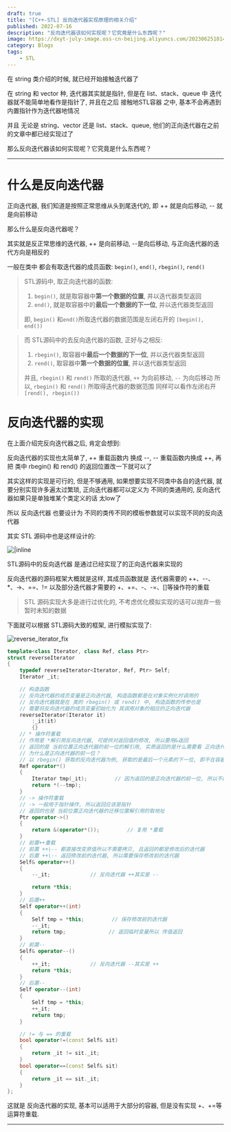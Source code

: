 ```yaml
---
draft: true
title: "[C++-STL] 反向迭代器实现原理的相关介绍"
published: 2022-07-16
description: "反向迭代器该如何实现呢？它究竟是什么东西呢？"
image: https://dxyt-july-image.oss-cn-beijing.aliyuncs.com/202306251814470.webp
category: Blogs
tags:
    - STL
---
```


在 string 类介绍的时候, 就已经开始接触迭代器了

在 string 和 vector 种, 迭代器其实就是指针, 但是在 list、stack、queue 中 迭代器就不能简单地看作是指针了, 并且在之后 接触地STL容器 之中, 基本不会再遇到内置指针作为迭代器地情况

并且 无论是 string、vector 还是 list、stack、queue, 他们的正向迭代器在之前的文章中都已经实现过了

那么反向迭代器该如何实现呢？它究竟是什么东西呢？

---

# 什么是反向迭代器

正向迭代器, 我们知道是按照正常思维从头到尾迭代的, 即 ++ 就是向后移动, -- 就是向前移动

那么什么是反向迭代器呢？

其实就是反正常思维的迭代器, ++ 是向前移动, --是向后移动, 与正向迭代器的迭代方向是相反的

一般在类中 都会有取迭代器的成员函数: `begin()`, `end()`, `rbegin()`, `rend()`

> STL源码中, 取正向迭代器的函数:
>
> 1. `begin()`, 就是取容器中**第一个数据的位置**, 并以迭代器类型返回
> 2. `end()`, 就是取容器中的**最后一个数据的下一位**, 并以迭代器类型返回
>
> 即, `begin()` 和`end()`所取迭代器的数据范围是左闭右开的 `[begin(), end())`

> 而 STL源码中的去反向迭代器的函数, 正好与之相反:
>
> 1. `rbegin()`, 取容器中**最后一个数据的下一位**, 并以迭代器类型返回
> 2. `rend()`, 取容器中**第一个数据的位置**, 并以迭代器类型返回
>
> 并且, `rbegin()` 和 `rend()` 所取的迭代器, `++` 为向前移动, `--` 为向后移动
> 所以, `rbegin()` 和 `rend()` 所取得迭代器的数据范围 同样可以看作左闭右开 `[rend(), rbegin())`

# 反向迭代器的实现

在上面介绍完反向迭代器之后, 肯定会想到:

反向迭代器的实现也太简单了, ++ 重载函数内 换成 --, -- 重载函数内换成 ++, 再把 类中 rbegin() 和 rend() 的返回位置改一下就可以了

其实这样的实现是可行的, 但是不够通用, 如果想要实现不同类中各自的迭代器, 就要分别实现许多遍太过繁琐, 正向迭代器都可以定义为 不同的类通用的, 反向迭代器如果只是单独堆某个类定义的话 太low了

所以 反向迭代器 也要设计为 不同的类传不同的模板参数就可以实现不同的反向迭代器

其实 STL 源码中也是这样设计的:

![|inline](https://humid1ch.oss-cn-shanghai.aliyuncs.com/20250711182404210.webp)

STL源码中的反向迭代器 是通过已经实现了的正向迭代器来实现的

反向迭代器的源码框架大概就是这样, 其成员函数就是 迭代器需要的 ++、--、*、->、==、!= 以及部分迭代器才需要的 +、+=、-、-=、[]等操作符的重载

> STL 源码实现大多是进行过优化的, 不考虑优化模拟实现的话可以抛弃一些暂时未知的数据

下面就可以根据 STL源码大致的框架, 进行模拟实现了:

![reverse_iterator_fix](https://humid1ch.oss-cn-shanghai.aliyuncs.com/20250711182401106.webp)

```cpp
template<class Iterator, class Ref, class Ptr>
struct reverseIterator
{
    typedef reverseIterator<Iterator, Ref, Ptr> Self;
    Iterator _it;

    // 构造函数
    // 反向迭代器的成员变量是正向迭代器, 构造函数都是在对象实例化时调用的
    // 反向迭代器就是在 类的 rbegin() 或 rend() 中, 构造函数的传参也是
    // 需要将反向迭代器的成员变量初始化为 其调用对象的相应的正向迭代器
    reverseIterator(Iterator it)
        :_it(it)
        {}
    // * 操作符重载
    // 作用是 *解引用反向迭代器, 可提供对返回值的修改, 所以要用&返回
    // 返回的是 当前位置正向迭代器的前一位的解引用, 实质返回的是什么需要看 正向迭代器的实现
    // 为什么是正向迭代器的前一位？
    // 以 rbegin() 获取的反向迭代器为例, 获取的是最后一个元素的下一位, 即不在容器的数据范围内, 如果直接对当前位置的正向迭代器解引用, 会发生错误, 前一位才数据容器的数据范围
    Ref operator*()
    {
        Iterator tmp(_it);         // 因为返回的是正向迭代器的前一位, 所以不能拷贝构造, 只能根据 传成员变量调用构造函数构造 Iterator
        return *(--tmp);
    }
    // -> 操作符重载
    // -> 一般用于指针操作, 所以返回应该是指针
    // 返回的也是 当前位置正向迭代器的迁移位置解引用的取地址
    Ptr operator->()
    {
        return &(operator*());         // 复用 *重载
    }
    // 前置++重载
    // 前置 ++\-- 都直接改变原值所以不需要拷贝, 且返回的都是修改后的迭代器
    // 后置 ++\-- 返回修改前的迭代器, 所以需要保存修改前的迭代器
    Self& operator++()
    {
        --_it;             // 反向迭代器 ++其实是 --

        return *this;
    }
    // 后置++
    Self operator++(int)
    {
        Self tmp = *this;         // 保存修改前的迭代器
        --_it;
        return tmp;              // 返回临时变量所以 传值返回
    }
    // 前置--
    Self& operator--()
    {
        ++_it;             // 反向迭代器 --其实是 ++
        return *this;
    }
    // 后置--
    Self operator--(int)
    {
        Self tmp = *this;
        ++_it;
        return tmp;
    }

    // != 与 == 的重载
    bool operator!=(const Self& sit)
    {
        return _it != sit._it;
    }
    bool operator==(const Self& sit)
    {
        return _it == sit._it;
    }
};
```

这就是 反向迭代器的实现, 基本可以适用于大部分的容器, 但是没有实现 +、+=等运算符重载.

---
